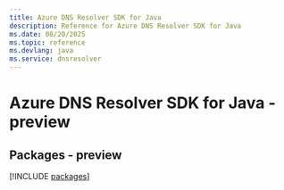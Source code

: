 ```yaml
---
title: Azure DNS Resolver SDK for Java
description: Reference for Azure DNS Resolver SDK for Java
ms.date: 08/20/2025
ms.topic: reference
ms.devlang: java
ms.service: dnsresolver
---
```

# Azure DNS Resolver SDK for Java - preview
## Packages - preview
[!INCLUDE [packages](dns-resolver-index.md)]